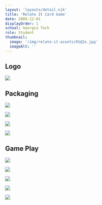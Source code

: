 ```yaml
---
layout: 'layouts/detail.njk'
title: 'Relate It Card Game'
date: 2009-12-01
displayOrder: 1
school: Georgia Tech
role: Student
thumbnail:
  image: '/img/relate-it-assets/01@2x.jpg'
  imageAlt: ''
---
```


## Logo

![](/img/relate-it-assets/02@2x.jpg)

## Packaging

![](/img/relate-it-assets/03@2x.jpg)

![](/img/relate-it-assets/04@2x.jpg)

![](/img/relate-it-assets/10@2x.jpg)

![](/img/relate-it-assets/08@2x.jpg)

## Game Play

![](/img/relate-it-assets/05@2x.jpg)

![](/img/relate-it-assets/11@2x.jpg)

![](/img/relate-it-assets/06@2x.jpg)

![](/img/relate-it-assets/09@2x.jpg)

![](/img/relate-it-assets/07@2x.jpg)
